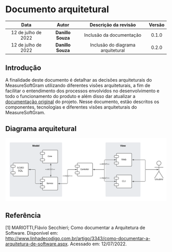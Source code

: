 # Documento arquitetural

|        Data         |       Autor       |       Descrição da revisão        | Versão |
| :-----------------: | :---------------: | :-------------------------------: | :----: |
| 12 de julho de 2022 | **Danillo Souza** |     Inclusão da documentação      | 0.1.0  |
| 12 de julho de 2022 | **Danillo Souza** | Inclusão do diagrama arquitetural | 0.2.0  |

## Introdução

A finalidade deste documento é detalhar as decisões arquiteturais do MeasureSoftGram utilizando diferentes visões arquiteturais, a fim de facilitar o entendimento dos processos envolvidos no desenvolvimento e todo o funcionamento do produto e além disso dar atualizar a [documentação original](https://fga-eps-mds.github.io/2021-2-MeasureSoftGram-Doc/docs/artifact/sad) do projeto.
Nesse documento, estão descritos os componentes, tecnologias e diferentes visões arquiteturais do MeasureSoftGram.

## Diagrama arquitetural

![Diagrama arquitetural](../assets/images/documento_de_arquitetura/diagramaArquitetural.png)

## Referência

[1] MARIOTTI,Flávio Secchieri; Como documentar a Arquitetura de Software. Disponível em: http://www.linhadecodigo.com.br/artigo/3343/como-documentar-a-arquitetura-de-software.aspx. Acessado em: 12/07/2022.
